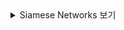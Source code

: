 <details> <summary>Siamese Networks 보기</summary>
 Siamese Networks
 DeepLearning에서는 학습을 위해 많은 양의 데이터를 필요로 합니다. 그래서 데이터가 부족하다는 말은, DeepLearning 모델의 성능이 좋지 않음을 암시합니다.

 그래서 고안된 Siamese Networks는 데이터 양이 적거나, Imbalanced Class Distribution한 데이터에서도 모델의 정확성을 높힐 수 있습니다.
 
 Siamese Networks는 동일한 parameters나 weights을 공유하는 twin networks로 구성됩니다. 이 네트워크는 한 쌍의 inputs를 받아 각각의 features를 추출한 뒤 두 inputs 간의 유사도를 계산합니다. 이 유사도를 기반으로 Classification을 수행하며, 같은 Class의 데이터는 거리를 최소화하고, 다른 Class의 데이터는 거리를 늘리는 방식으로 학습됩니다.

img1

img2


Loss Functions
1. Contrastive Loss

Contrastive Loss는 이미지 pairs 사이의 차이를 학습시키기 위한 Loss입니다.

   $𝐿=𝑌⋅𝐷^2+(1−𝑌)⋅max(𝑚𝑎𝑟𝑔𝑖𝑛−𝐷,0)^2$

   $Where:$
   
   $D:$ 이미지 features 사이의 거리

   $margin:$ 다른 클래스 간의 최소 거리 기준

   특징:
   - 같은 Class의 샘플: 거리 D를 최소화
      
   - 다른 Class의 샘플: 거리를 margin 이상으로 벌림

1. Triplet Loss
   
Triplet Loss는 anchor, positive, negative로 이루어진 triplet을 사용하여 anchor-positive 샘플의 거리를 최소화하고, anchor-negative 샘플의 거리를 최대화합니다.

   $L=max(d(a,n)−d(a,p)+margin,0)$

   $Where:$
   
   $d(a,p):$ anchor-positive 거리

   $d(a,n):$ anchor-negative 거리

   $margin:$ 거리 기준

Positive 샘플은 anchor와 같은 클래스
Negative 샘플은 anchor와 다른 클래스
Pros and Cons
장점
각 클래스의 데이터 개수가 적어도 학습이 가능
불균형한 데이터로도 학습 가능
단점
데이터 pair 생성으로 인해 training 데이터 수가 많아질 수 있음
특정 task에 적합한 모델이 다른 task에 일반화하기 어려움
Input 데이터의 변형에 민감함
</details>
